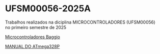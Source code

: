 # UFSM00056-2025A

Trabalhos realizados na diciplina MICROCONTROLADORES (UFSM00056) no primeiro semestre de 2025

[Microcontroladores Baggio](https://sites.google.com/view/microcontroladoresbaggio/in%C3%ADcio)


[MANUAL DO ATmega328P](https://ww1.microchip.com/downloads/en/DeviceDoc/Atmel-7810-Automotive-Microcontrollers-ATmega328P_Datasheet.pdf)
